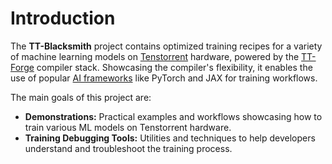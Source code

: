 # Introduction

The **TT-Blacksmith** project contains optimized training recipes for a variety of machine learning models on [Tenstorrent](https://tenstorrent.com/) hardware, powered by the [TT-Forge](https://github.com/tenstorrent/tt-forge) compiler stack. Showcasing the compiler's flexibility, it enables the use of popular [AI frameworks](https://github.com/tenstorrent/tt-forge?tab=readme-ov-file#current-ai-framework-front-end-projects) like PyTorch and JAX for training workflows.

The main goals of this project are:
- **Demonstrations:** Practical examples and workflows showcasing how to train various ML models on Tenstorrent hardware.
- **Training Debugging Tools:** Utilities and techniques to help developers understand and troubleshoot the training process.
